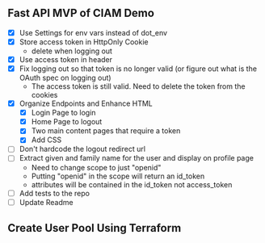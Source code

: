 ## Fast API MVP of CIAM Demo

- [x] Use Settings for env vars instead of dot_env
- [x] Store access token in HttpOnly Cookie
  - delete when logging out
- [x] Use access token in header
- [x] Fix logging out so that token is no longer valid (or figure out what is the OAuth spec on logging out)
  - The access token is still valid. Need to delete the token from the cookies
- [x] Organize Endpoints and Enhance HTML
  - [x] Login Page to login
  - [x] Home Page to logout
  - [x] Two main content pages that require a token
  - [x] Add CSS
- [ ] Don't hardcode the logout redirect url
- [ ] Extract given and family name for the user and display on profile page
  - Need to change scope to just "openid"
  - Putting "openid" in the scope will return an id_token
  - attributes will be contained in the id_token not access_token
- [ ] Add tests to the repo
- [ ] Update Readme

## Create User Pool Using Terraform

